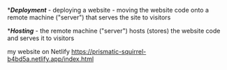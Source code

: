 


****Deployment*** - deploying a website - moving the website code onto a remote machine ("server") that serves the site to visitors



****Hosting*** - the remote machine ("server") hosts (stores) the website code and serves it to visitors

my website on Netlify 
https://prismatic-squirrel-b4bd5a.netlify.app/index.html

